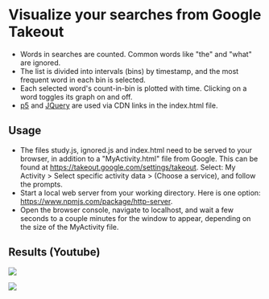 # Visualize your searches from Google Takeout
- Words in searches are counted. Common words like "the" and "what" are ignored.
- The list is divided into intervals (bins) by timestamp, and the most frequent word in each bin is selected.
- Each selected word's count-in-bin is plotted with time. Clicking on a word toggles its graph on and off.
- [p5](https://p5js.org/) and [JQuery](https://jquery.com/) are used via CDN links in the index.html file.

## Usage
- The files study.js, ignored.js and index.html need to be served to your browser, in addition to a "MyActivity.html" file from Google. This can be found at https://takeout.google.com/settings/takeout. Select: My Activity > Select specific activity data > (Choose a service), and follow the prompts.
- Start a local web server from your working directory. Here is one option: https://www.npmjs.com/package/http-server.
- Open the browser console, navigate to localhost, and wait a few seconds to a couple minutes for the window to appear, depending on the size of the MyActivity file.

## Results (Youtube)

![](/examples/example-2.png)

![](/examples/example-3.png)
